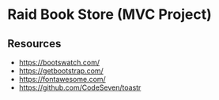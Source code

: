 # Raid Book Store (MVC Project)




## Resources
* https://bootswatch.com/
* https://getbootstrap.com/
* https://fontawesome.com/
* https://github.com/CodeSeven/toastr




